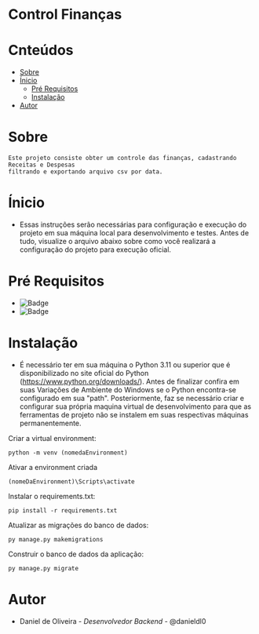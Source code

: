 # Control Finanças


Cnteúdos
=================
<!--ts-->
   * [Sobre](#Sobre)
   * [Ínicio](#Ínicio)
      * [Pré Requisitos](#pre-requisitos)
      * [Instalação](#instalacao)
   * [Autor](#autor)
<!--te-->

# Sobre
    Este projeto consiste obter um controle das finanças, cadastrando Receitas e Despesas
    filtrando e exportando arquivo csv por data.


# Ínicio

* Essas instruções serão necessárias para configuração e execução do projeto em sua máquina local para desenvolvimento e testes. Antes de tudo, visualize o arquivo abaixo sobre como você realizará a configuração do projeto para execução oficial.

# Pré Requisitos
* ![Badge](https://img.shields.io/badge/Python-3.11.2-brightgreen)
* ![Badge](https://img.shields.io/badge/Django-4.2-brightgreen)




# Instalação

* É necessário ter em sua máquina o Python 3.11 ou superior que é disponibilizado no site oficial do Python (https://www.python.org/downloads/). Antes de finalizar confira em suas Variações de Ambiente do Windows se o Python encontra-se configurado em sua "path". Posteriormente, faz se necessário criar e configurar sua própria maquina virtual de desenvolvimento para que as ferramentas de projeto não se instalem em suas respectivas máquinas permanentemente.

Criar a virtual environment:

    python -m venv (nomedaEnvironment)

 Ativar a environment criada

    (nomeDaEnvironment)\Scripts\activate

 Instalar o requirements.txt:

    pip install -r requirements.txt

 Atualizar as migrações do banco de dados:

    py manage.py makemigrations

 Construir o banco de dados da aplicação:

    py manage.py migrate

# Autor

* Daniel de Oliveira - _Desenvolvedor Backend_ - @danieldl0 <br>
